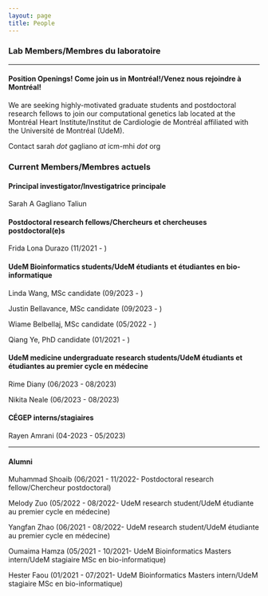 ```yaml
---
layout: page
title: People 
---
```


### Lab Members/Membres du laboratoire

-------
#### Position Openings! <b>Come join us in Montréal!/Venez nous rejoindre à Montréal!</b> 
We are seeking highly-motivated graduate students and postdoctoral research fellows to join our computational genetics lab located at the Montréal Heart Institute/Institut de Cardiologie de Montréal affiliated with the Université de Montréal (UdeM).

Contact sarah <i>dot</i> gagliano <i>at</i> icm-mhi <i>dot</i> org


### Current Members/Membres actuels
#### Principal investigator/Investigatrice principale
Sarah A Gagliano Taliun

#### Postdoctoral research fellows/Chercheurs et chercheuses postdoctoral(e)s
Frida Lona Durazo (11/2021 - )

#### UdeM Bioinformatics students/UdeM étudiants et étudiantes en bio-informatique
Linda Wang, MSc candidate (09/2023 - )
<p>Justin Bellavance, MSc candidate (09/2023 - )</p>
<p>Wiame Belbellaj, MSc candidate (05/2022 - )</p>
<p>Qiang Ye, PhD candidate (01/2021 - )</p>

#### UdeM medicine undergraduate research students/UdeM étudiants et étudiantes au premier cycle en médecine
Rime Diany (06/2023 - 08/2023)
<p>Nikita Neale (06/2023 - 08/2023)</p>

#### CÉGEP interns/stagiaires
Rayen Amrani (04-2023 - 05/2023)

-------
#### Alumni  
<p>Muhammad Shoaib (06/2021 - 11/2022- Postdoctoral research fellow/Chercheur postdoctoral)</p>
<p>Melody Zuo (05/2022 - 08/2022- UdeM research student/UdeM étudiante au premier cycle en médecine)</p>
<p>Yangfan Zhao (06/2021 - 08/2022- UdeM research student/UdeM étudiante au premier cycle en médecine)</p>
<p>Oumaima Hamza (05/2021 - 10/2021- UdeM Bioinformatics Masters intern/UdeM stagiaire MSc en bio-informatique)</p>
<p>Hester Faou (01/2021 - 07/2021- UdeM Bioinformatics Masters intern/UdeM stagiaire MSc en bio-informatique)</p>


